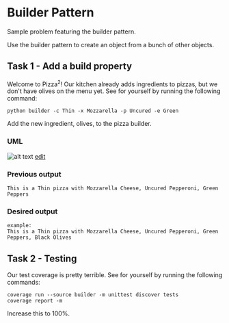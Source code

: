 # Builder Pattern
Sample problem featuring the builder pattern.

Use the builder pattern to create an object from a bunch of other objects.

## Task 1 - Add a build property

Welcome to Pizza<sup>2</sup>! Our kitchen already adds ingredients to pizzas, but we don't have olives on the menu yet. See for yourself by running the following command:

```
python builder -c Thin -x Mozzarella -p Uncured -e Green
```

Add the new ingredient, olives, to the pizza builder.

### UML

![alt text](http://yuml.me/61ef4b7b.png)
[edit](http://yuml.me/edit/61ef4b7b)

### Previous output

```
This is a Thin pizza with Mozzarella Cheese, Uncured Pepperoni, Green Peppers
```

### Desired output

```
example:
This is a Thin pizza with Mozzarella Cheese, Uncured Pepperoni, Green Peppers, Black Olives
```

## Task 2 - Testing

Our test coverage is pretty terrible. See for yourself by running the following commands:

```
coverage run --source builder -m unittest discover tests
coverage report -m
```

Increase this to 100%.
